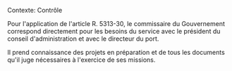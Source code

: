 Contexte: Contrôle

Pour l'application de l'article R. 5313-30, le commissaire du Gouvernement correspond directement pour les besoins du service avec le président du conseil d'administration et avec le directeur du port.

Il prend connaissance des projets en préparation et de tous les documents qu'il juge nécessaires à l'exercice de ses missions.